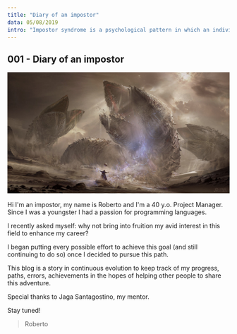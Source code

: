 ```yaml
---
title: "Diary of an impostor"
data: 05/08/2019
intro: "Impostor syndrome is a psychological pattern in which an individual doubts their accomplishments despite external evidence of their competence"
---
```


## 001 - Diary of an impostor

![dune](../001/dune.jpg)

Hi I'm an impostor, my name is Roberto and I'm a 40 y.o. Project Manager. Since I was a youngster I had a passion for programming languages.

I recently asked myself: why not bring into fruition my avid interest in this field to enhance my career?

I began putting every possible effort to achieve this goal (and still continuing to do so) once I decided to pursue this path.

This blog is a story in continuous evolution to keep track of my progress, paths, errors, achievements in the hopes of helping other people to share this adventure.

Special thanks to Jaga Santagostino, my mentor.

Stay tuned!

> Roberto
